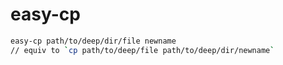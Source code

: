# easy-cp

```sh
easy-cp path/to/deep/dir/file newname
// equiv to `cp path/to/deep/file path/to/deep/dir/newname`
```
